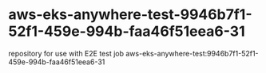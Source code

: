 # aws-eks-anywhere-test-9946b7f1-52f1-459e-994b-faa46f51eea6-31
repository for use with E2E test job aws-eks-anywhere-test:9946b7f1-52f1-459e-994b-faa46f51eea6-31
